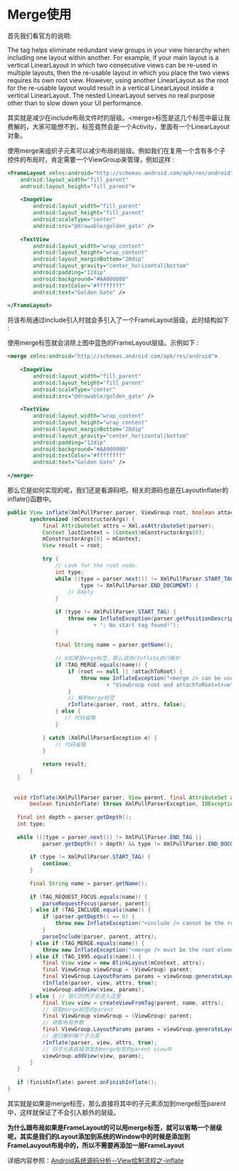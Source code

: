 # Merge使用
首先我们看官方的说明:

The <merge /> tag helps eliminate redundant view groups in your view hierarchy when including one layout within another. For example, if your main layout is a vertical LinearLayout in which two consecutive views can be re-used in multiple layouts, then the re-usable layout in which you place the two views requires its own root view. However, using another LinearLayout as the root for the re-usable layout would result in a vertical LinearLayout inside a vertical LinearLayout. The nested LinearLayout serves no real purpose other than to slow down your UI performance.

其实就是减少在include布局文件时的层级。\<merge\>标签是这几个标签中最让我费解的，大家可能想不到，<merge>标签竟然会是一个Activity，里面有一个LinearLayout对象。

使用merge来组织子元素可以减少布局的层级。例如我们在复用一个含有多个子控件的布局时，肯定需要一个ViewGroup来管理，例如这样 : 

```xml
<FrameLayout xmlns:android="http://schemas.android.com/apk/res/android"  
    android:layout_width="fill_parent"  
    android:layout_height="fill_parent">  
  
    <ImageView    
        android:layout_width="fill_parent"   
        android:layout_height="fill_parent"   
        android:scaleType="center"  
        android:src="@drawable/golden_gate" />  
      
    <TextView  
        android:layout_width="wrap_content"   
        android:layout_height="wrap_content"   
        android:layout_marginBottom="20dip"  
        android:layout_gravity="center_horizontal|bottom"  
        android:padding="12dip"  
        android:background="#AA000000"  
        android:textColor="#ffffffff"  
        android:text="Golden Gate" />  
  
</FrameLayout>  
```

将该布局通过include引入时就会多引入了一个FrameLayout层级，此时结构如下 : 

使用merge标签就会消除上图中蓝色的FrameLayout层级。示例如下 : 

```xml
<merge xmlns:android="http://schemas.android.com/apk/res/android">  
  
    <ImageView    
        android:layout_width="fill_parent"   
        android:layout_height="fill_parent"   
        android:scaleType="center"  
        android:src="@drawable/golden_gate" />  
      
    <TextView  
        android:layout_width="wrap_content"   
        android:layout_height="wrap_content"   
        android:layout_marginBottom="20dip"  
        android:layout_gravity="center_horizontal|bottom"  
        android:padding="12dip"  
        android:background="#AA000000"  
        android:textColor="#ffffffff"  
        android:text="Golden Gate" />  
  
</merge>  
```

那么它是如何实现的呢，我们还是看源码吧。相关的源码也是在LayoutInflater的inflate()函数中。

```java
public View inflate(XmlPullParser parser, ViewGroup root, boolean attachToRoot) {  
       synchronized (mConstructorArgs) {  
           final AttributeSet attrs = Xml.asAttributeSet(parser);  
           Context lastContext = (Context)mConstructorArgs[0];  
           mConstructorArgs[0] = mContext;  
           View result = root;  
  
           try {  
               // Look for the root node.  
               int type;  
               while ((type = parser.next()) != XmlPullParser.START_TAG &&  
                       type != XmlPullParser.END_DOCUMENT) {  
                   // Empty  
               }  
  
               if (type != XmlPullParser.START_TAG) {  
                   throw new InflateException(parser.getPositionDescription()  
                           + ": No start tag found!");  
               }  
  
               final String name = parser.getName();  
                 
               // m如果是erge标签，那么调用rInflate进行解析  
               if (TAG_MERGE.equals(name)) {  
                   if (root == null || !attachToRoot) {  
                       throw new InflateException("<merge /> can be used only with a valid "  
                               + "ViewGroup root and attachToRoot=true");  
                   }  
                   // 解析merge标签  
                   rInflate(parser, root, attrs, false);  
               } else {  
                  // 代码省略  
               }  
  
           } catch (XmlPullParserException e) {  
               // 代码省略  
           }   
  
           return result;  
       }  
   }  
  
  
  void rInflate(XmlPullParser parser, View parent, final AttributeSet attrs,  
       boolean finishInflate) throws XmlPullParserException, IOException {  
  
   final int depth = parser.getDepth();  
   int type;  
  
   while (((type = parser.next()) != XmlPullParser.END_TAG ||  
           parser.getDepth() > depth) && type != XmlPullParser.END_DOCUMENT) {  
  
       if (type != XmlPullParser.START_TAG) {  
           continue;  
       }  
  
       final String name = parser.getName();  
         
       if (TAG_REQUEST_FOCUS.equals(name)) {  
           parseRequestFocus(parser, parent);  
       } else if (TAG_INCLUDE.equals(name)) {  
           if (parser.getDepth() == 0) {  
               throw new InflateException("<include /> cannot be the root element");  
           }  
           parseInclude(parser, parent, attrs);  
       } else if (TAG_MERGE.equals(name)) {  
           throw new InflateException("<merge /> must be the root element");  
       } else if (TAG_1995.equals(name)) {  
           final View view = new BlinkLayout(mContext, attrs);  
           final ViewGroup viewGroup = (ViewGroup) parent;  
           final ViewGroup.LayoutParams params = viewGroup.generateLayoutParams(attrs);  
           rInflate(parser, view, attrs, true);  
           viewGroup.addView(view, params);                  
       } else { // 我们的例子会进入这里  
           final View view = createViewFromTag(parent, name, attrs);  
           // 获取merge标签的parent  
           final ViewGroup viewGroup = (ViewGroup) parent;  
           // 获取布局参数  
           final ViewGroup.LayoutParams params = viewGroup.generateLayoutParams(attrs);  
           // 递归解析每个子元素  
           rInflate(parser, view, attrs, true);  
           // 将子元素直接添加到merge标签的parent view中  
           viewGroup.addView(view, params);  
       }  
   }  
  
   if (finishInflate) parent.onFinishInflate();  
}  
```

其实就是如果是merge标签，那么直接将其中的子元素添加到merge标签parent中，这样就保证了不会引入额外的层级。

**为什么跟布局如果是FrameLayout的可以用merge标签，就可以省略一个层级呢，其实是我们的Layout添加到系统的Window中的时候是添加到FrameLauyout布局中的，所以不需要再添加一层FrameLayout**

详细内容参照：[Android系统源码分析--View绘制流程之-inflate](http://codemx.cn/2018/11/20/AndroidOS013-View-inflate/)